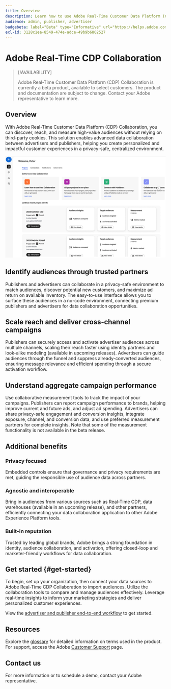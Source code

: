 ```yaml
---
title: Overview
description: Learn how to use Adobe Real-Time Customer Data Platform (CDP) Collaboration to discover, reach, and measure high-value audiences without relying on third-party cookies.
audience: admin, publisher, advertiser
badgebeta: label="Beta" type="Informative" url="https://helpx.adobe.com/legal/product-descriptions/real-time-customer-data-platform-b2b-edition-prime-and-ultimate-packages.html newtab=true"
exl-id: 3128c1ea-8549-474e-adce-49b9b6802527
---
```

# Adobe Real-Time CDP Collaboration

>[!AVAILABILITY]
>
>Adobe Real-Time Customer Data Platform (CDP) Collaboration is currently a beta product, available to select customers. The product and documentation are subject to change. Contact your Adobe representative to learn more.

## Overview

With Adobe Real-Time Customer Data Platform (CDP) Collaboration, you can discover, reach, and measure high-value audiences without relying on third-party cookies. This solution enables advanced data collaboration between advertisers and publishers, helping you create personalized and impactful customer experiences in a privacy-safe, centralized environment.

![Real-Time CDP Collaboration homepage](/help/assets/overview/homepage.png)

## Identify audiences through trusted partners

Publishers and advertisers can collaborate in a privacy-safe environment to match audiences, discover potential new customers, and maximize ad return on available inventory. The easy-to-use interface allows you to surface these audiences in a no-code environment, connecting premium publishers and advertisers for data collaboration opportunities.

## Scale reach and deliver cross-channel campaigns

Publishers can securely access and activate advertiser audiences across multiple channels, scaling their reach faster using identity partners and look-alike modeling (available in upcoming releases). Advertisers can guide audiences through the funnel and suppress already-converted audiences, ensuring message relevance and efficient spending through a secure activation workflow.

## Understand aggregate campaign performance

Use collaborative measurement tools to track the impact of your campaigns. Publishers can report campaign performance to brands, helping improve current and future ads, and adjust ad spending. Advertisers can share privacy-safe engagement and conversion insights, integrate exposure, channel, and conversion data, and use preferred measurement partners for complete insights. Note that some of the measurement functionality is not available in the beta release.

## Additional benefits

### Privacy focused

Embedded controls ensure that governance and privacy requirements are met, guiding the responsible use of audience data across partners.

### Agnostic and interoperable

Bring in audiences from various sources such as Real-Time CDP, data warehouses (available in an upcoming release), and other partners, efficiently connecting your data collaboration application to other Adobe Experience Platform tools.

### Built-in reputation

Trusted by leading global brands, Adobe brings a strong foundation in identity, audience collaboration, and activation, offering closed-loop and marketer-friendly workflows for data collaboration.

## Get started {#get-started}

To begin, set up your organization, then connect your data sources to Adobe Real-Time CDP Collaboration to import audiences. Utilize the collaboration tools to compare and manage audiences effectively. Leverage real-time insights to inform your marketing strategies and deliver personalized customer experiences. 

View the [advertiser and publisher end-to-end workflow](/help/guide/end-to-end-workflow.md) to get started.

## Resources

Explore the [glossary](/help/guide/glossary.md) for detailed information on terms used in the product. For support, access the Adobe [Customer Support](https://business.adobe.com/support.html) page.

## Contact us

For more information or to schedule a demo, contact your Adobe representative.
